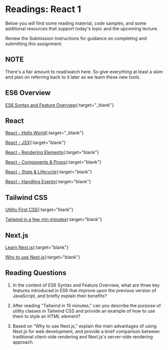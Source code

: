 # Readings: React 1

Below you will find some reading material, code samples, and some additional resources that support today's topic and the upcoming lecture.

Review the Submission Instructions for guidance on completing and submitting this assignment.

## NOTE

There's a fair amount to read/watch here. So give everything at least a skim and plan on referring back to it later as we learn these new tools.

## ES6 Overview

[ES6 Syntax and Feature Overview](https://www.taniarascia.com/es6-syntax-and-feature-overview/){:target="_blank"}

## React

[React - Hello World](https://reactjs.org/docs/hello-world.html){:target="_blank"}

[React - JSX](https://reactjs.org/docs/introducing-jsx.html){:target="blank"}

[React - Rendering Elements](https://reactjs.org/docs/rendering-elements.html){:target="blank"}

[React - Components & Props](https://reactjs.org/docs/components-and-props.html){:target="blank"}

[React - State & Lifecycle](https://reactjs.org/docs/state-and-lifecycle.html){:target="blank"}

[React - Handling Events](https://reactjs.org/docs/handling-events.html){:target="blank"}

## Tailwind CSS

[Utility First CSS](https://tailwindcss.com/docs/utility-first){:target="blank"}

[Tailwind in a few min minutes](https://www.youtube.com/watch?v=pB1oed_10IA){:target="blank"}

## Next.js

[Learn Next.js](https://nextjs.org/learn/basics/create-nextjs-app){:target="blank"}

[Why to use Next.js](https://www.youtube.com/watch?v=rtgbaKBhdkk){:target="blank"}

## Reading Questions
<!-- Written with help from ChatGPT -->

1. In the context of ES6 Syntax and Feature Overview, what are three key features introduced in ES6 that improve upon the previous version of JavaScript, and briefly explain their benefits?

1. After reading "Tailwind in 15 minutes," can you describe the purpose of utility classes in Tailwind CSS and provide an example of how to use them to style an HTML element?

1. Based on "Why to use Next.js," explain the main advantages of using Next.js for web development, and provide a brief comparison between traditional client-side rendering and Next.js's server-side rendering approach.
